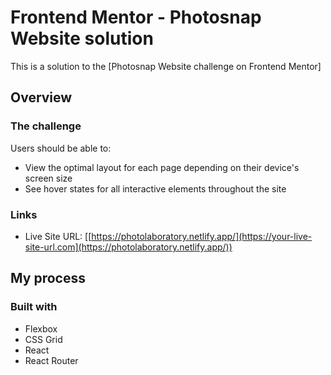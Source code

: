 # Frontend Mentor - Photosnap Website solution

This is a solution to the [Photosnap Website challenge on Frontend Mentor]
## Overview

### The challenge

Users should be able to:

- View the optimal layout for each page depending on their device's screen size
- See hover states for all interactive elements throughout the site

### Links

- Live Site URL: [[https://photolaboratory.netlify.app/](https://your-live-site-url.com](https://photolaboratory.netlify.app/))

## My process

### Built with

- Flexbox
- CSS Grid
- React
- React Router
